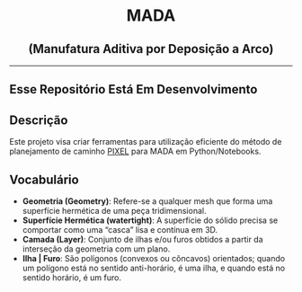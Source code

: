 <h1 align="center">MADA</h1>
<h2 align="center">(Manufatura Aditiva por Deposição a Arco)</h2>

---

## Esse Repositório Está Em Desenvolvimento

## Descrição
Este projeto visa criar ferramentas para utilização eficiente do método de
planejamento de caminho [PIXEL](https://www.mdpi.com/2075-4701/11/3/498) para MADA em Python/Notebooks.

## Vocabulário
- **Geometria (Geometry)**: Refere-se a qualquer mesh que forma uma superfície hermética de uma peça tridimensional.
- **Superfície Hermética (watertight)**: A superfície do sólido precisa se comportar como uma “casca” lisa e contínua em 3D.
- **Camada (Layer)**: Conjunto de ilhas e/ou furos obtidos a partir da interseção da geometria com um plano.
- **Ilha | Furo**: São polígonos (convexos ou côncavos) orientados; quando um polígono está no sentido anti-horário, é uma ilha, e quando está no sentido horário, é um furo.
